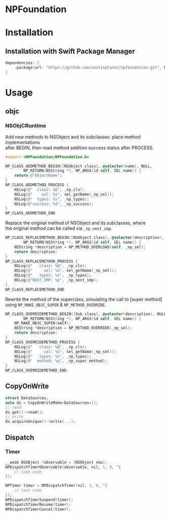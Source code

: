 NPFoundation
===

# Installation
## Installation with Swift Package Manager
```Swift
dependencies: [
    .package(url: "https://github.com/noctisplanet/npfoundation.git", branch: "main")
]
```

# Usage

## objc
### NSObjCRuntime
Add new methods to NSObject and its subclasses: place method implementations  
after BEGIN, then read method addition success status after PROCESS.
```Objective-C
#import <NPFoundation/NPFoundation.h>

NP_CLASS_ADDMETHOD_BEGIN([NSObject class], @selector(name), NULL, 
        NP_RETURN(NSString *), NP_ARGS(id self, SEL name)) {
    return @"ObjectName";
}
NP_CLASS_ADDMETHOD_PROCESS {
    NSLog(@"  class: %@", _np_cls);
    NSLog(@"    sel: %s", sel_getName(_np_sel));
    NSLog(@"  types: %s", _np_types);
    NSLog(@"success: %d", _np_success);
}
NP_CLASS_ADDMETHOD_END

```
Replace the original method of NSObject and its subclasses, where  
the original method can be called via `_np_next_imp`.
```Objective-C
NP_CLASS_REPLACEMETHOD_BEGIN([NSObject class], @selector(description), NULL, 
        NP_RETURN(NSString *), NP_ARGS(id self, SEL name)) {
    NSString *description = NP_METHOD_OVERLOAD(self, _np_sel);
    return description;
}
NP_CLASS_REPLACEMETHOD_PROCESS {
    NSLog(@"   class: %@", _np_cls);
    NSLog(@"     sel: %s", sel_getName(_np_sel));
    NSLog(@"   types: %s", _np_types);
    NSLog(@"NEXT_IMP: %p", _np_next_imp);
}
NP_CLASS_REPLACEMETHOD_END
```

Rewrite the method of the superclass, simulating the call to [super method] 
using `NP_MAKE_OBJC_SUPER` & `NP_METHOD_OVERRIDE`.
```Objective-C
NP_CLASS_OVERRIDEMETHOD_BEGIN([Sub class], @selector(description), NULL, 
        NP_RETURN(NSString *), NP_ARGS(id self, SEL name)) {
    NP_MAKE_OBJC_SUPER(self);
    NSString *description = NP_METHOD_OVERRIDE(_np_sel);
    return description;
}
NP_CLASS_OVERRIDEMETHOD_PROCESS {
    NSLog(@"   class: %@", _np_cls);
    NSLog(@"     sel: %s", sel_getName(_np_sel));
    NSLog(@"   types: %s", _np_types);
    NSLog(@"  method: %p", _np_super_method);
}
NP_CLASS_OVERRIDEMETHOD_END
```

## CopyOnWrite
```C++
struct DataSources;
auto ds = CopyOnWriteMake<DataSources>();
// read 
ds.get()->read();
// write
ds.acquireUnique()->write(...);
```

## Dispatch
### Timer
```Objective-C
__weak NSObject *observable = [NSObject new];
NPDispatchTimerObservable(observable, nil, 1, 0, ^{
    // task code
});
```
```C 
NPTimer timer = NPDispatchTimer(nil, 1, 0, ^{
    // task code
});
NPDispatchTimerSuspend(timer);
NPDispatchTimerResume(timer);
NPDispatchTimerCancel(timer);
```
